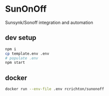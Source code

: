 # SunOnOff

Sunsynk/Sonoff integration and automation

## dev setup

```bash
npm i
cp template.env .env
# populate .env
npm start
```

## docker

```bash
docker run --env-file .env rcrichton/sunonoff
```
